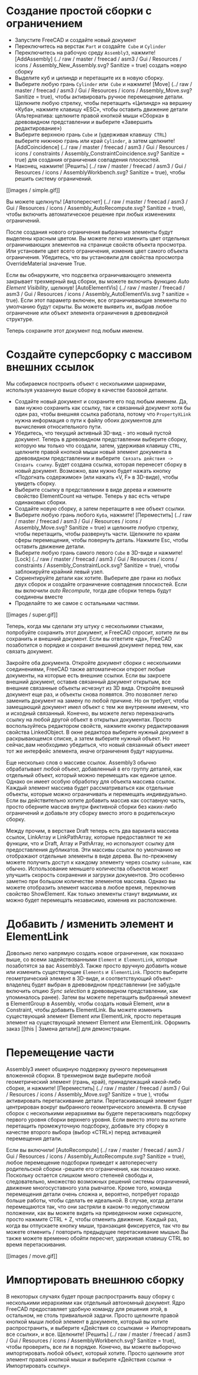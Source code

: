 

# Создание простой сборки с ограничением

* Запустите FreeCAD и создайте новый документ
* Переключитесь на верстак `Part` и создайте` Cube` и `Cylinder`
* Переключитесь на рабочую среду `Assembly3`, нажмите! [AddAssembly] (../ raw / master / freecad / asm3 / Gui / Resources / icons / Assembly_New_Assembly.svg? Sanitize = true) 
  создать новую сборку
* Выделите куб и цилиндр и перетащите их в новую сборку.
* Выберите любую грань `Cylinder` или` Cube` и нажмите! [Move] (../ raw / master / freecad / asm3 / Gui / Resources / icons / Assembly_Move.svg? Sanitize = true), чтобы
  активировать ручное перемещение детали. Щелкните любую стрелку, чтобы перетащить «Цилиндр» на вершину «Куба», нажмите клавишу «ESC», чтобы оставить движение детали (Альтернатива:
  щелкните правой кнопкой мыши «Сборка» в древовидном представлении и выберите «Завершить редактирование») 
* Выберите верхнюю грань `Cube` и (удерживая клавишу` CTRL`) выберите нижнюю грань или край `Cylinder`, а затем щелкните! [AddCoincidence] (../ raw / master / freecad / asm3 / Gui / Resources / icons / constraints / Assembly_ConstraintCoincidence.svg? Sanitize = true) для создания ограничения совпадения плоскостей.
* Наконец, нажмите! [Решить] (../ raw / master / freecad / asm3 / Gui / Resources / icons / AssemblyWorkbench.svg? Sanitize = true), чтобы решить систему ограничений.

[[images / simple.gif]]

Вы можете щелкнуть! [Автопересчет] (../ raw / master / freecad / asm3 / Gui / Resources / icons / Assembly_AutoRecompute.svg? Sanitize = true), чтобы включить автоматическое решение при любых изменениях ограничений.

После создания нового ограничения выбранные элементы будут выделены красным цветом. Вы можете легко изменить цвет отдельных ограничивающих элементов на странице свойств объекта просмотра. Или установите цвет всего ограничения, изменив цвет самого объекта ограничения. Убедитесь, что вы установили для свойства просмотра OverrideMaterial значение True.  

Если вы обнаружите, что подсветка ограничивающего элемента закрывает трехмерный вид сборки, вы можете включить функцию _Auto Element Visibility_, щелкнув! [AutoElementVis] (../ raw / master / freecad / asm3 / Gui / Resources / icons / Assembly_AutoElementVis.svg ? sanitize = true). Если этот параметр включен, все ограничивающие элементы по умолчанию будут скрыты. Вы можете выявить их, выбрав любое ограничение или объект элемента ограничения в древовидной структуре.

Теперь сохраните этот документ под любым именем.

# Создайте суперсборку с массивом внешних ссылок

Мы собираемся построить объект с несколькими шарнирами, используя указанную выше сборку в качестве базовой детали.

* Создайте новый документ и сохраните его под любым именем. Да, вам нужно сохранить как ссылку, так и связанный документ хотя бы один раз, чтобы внешняя ссылка работала, потому что `PropertyXLink` нужна информация о пути к файлу обоих документов для вычисления относительного пути.
* Убедитесь, что текущий активный 3D-вид - это новый пустой документ. Теперь в древовидном представлении выберите сборку, которую мы только что создали, затем, удерживая клавишу `CTRL`, щелкните правой кнопкой мыши новый элемент документа в древовидном представлении и выберите` Связать действия -> Создать ссылку`. Будет создана ссылка, которая перенесет сборку в новый документ. Возможно, вам нужно будет нажать кнопку «Подогнать содержимое» (или нажать «V, F» в 3D-виде), чтобы увидеть сборку.
* Выберите ссылку в представлении в виде дерева и измените свойство ElementCount на четыре. Теперь у вас есть четыре одинаковых сборки.
* Создайте новую сборку, а затем перетащите в нее объект ссылки.
* Выберите любую грань любого `Куба`, нажмите! [Переместить] (../ raw / master / freecad / asm3 / Gui / Resources / icons / Assembly_Move.svg? Sanitize = true) и щелкните любую стрелку, чтобы перетащить, чтобы развернуть части. Щелкните по краям сферы перемещения, чтобы повернуть деталь. Нажмите Esc, чтобы оставить движение детали.
* Выберите любую грань самого левого `Cube` в 3D-виде и нажмите! [Lock] (../ raw / master / freecad / asm3 / Gui / Resources / icons / constraints / Assembly_ConstraintLock.svg? Sanitize = true), чтобы заблокируйте крайний левый узел.
* Сориентируйте детали как хотите. Выберите две грани из любых двух сборок и создайте ограничение совпадения плоскостей. Если вы включили _auto
  Recompute_, тогда две сборки теперь будут соединены вместе
* Проделайте то же самое с остальными частями.

[[images / super.gif]]

Теперь, когда мы сделали эту штуку с несколькими стыками, попробуйте сохранить этот документ, и FreeCAD спросит, хотите ли вы сохранить и внешний документ. Если вы ответите «да», FreeCAD позаботится о порядке и сохранит внешний документ перед тем, как связать документ.

Закройте оба документа. Откройте документ сборки с несколькими соединениями, FreeCAD также автоматически откроет любые документы, на которые есть внешние ссылки. Если вы закроете внешний документ, оставив связанный документ открытым, все внешние связанные объекты исчезнут из 3D вида. Откройте внешний документ еще раз, и объекты снова появятся. Это позволяет легко заменить документ на замену по любой причине. Но он требует, чтобы замещающий документ имел объект с тем же внутренним именем, что и исходный связанный. Конечно, вы можете легко переназначить ссылку на любой другой объект в открытых документах. Просто воспользуйтесь редактором свойств, нажмите кнопку редактирования свойства LinkedObject. В окне редактора выберите нужный документ в раскрывающемся списке, а затем выберите нужный объект. Но сейчас,вам необходимо убедиться, что новый связанный объект имеет тот же интерфейс элемента, иначе ограничения будут нарушены.

Еще несколько слов о массиве ссылок. Assembly3 обычно обрабатывает любой объект, добавленный в его группу деталей, как отдельный объект, который можно перемещать как единое целое. Однако он имеет особую обработку для объекта массива ссылок. Каждый элемент массива будет рассматриваться как отдельные объекты, которые можно ограничивать и перемещать индивидуально. Если вы действительно хотите добавить массив как составную часть, просто оберните массив внутри фиктивной сборки без каких-либо ограничений и добавьте эту сборку вместо этого в родительскую сборку.

Между прочим, в верстаке Draft теперь есть два варианта массива ссылок, LinkArray и LinkPathArray, которые предоставляют те же функции, что и Draft, Array и PathArray, но используют ссылку для предоставления дубликатов. Эти массивы ссылок по умолчанию не отображают отдельные элементы в виде дерева. Вы по-прежнему можете получить доступ к каждому элементу через ссылку `subname`, как обычно. Использование меньшего количества объектов может улучшить скорость сохранения и загрузки документов. Это особенно заметно при большом количестве элементов массива. Однако вы можете отобразить элемент массива в любое время, переключив свойство ShowElement. Как только элементы станут видимыми, их можно будет перемещать независимо, изменив их расположение.

# Добавить / изменить элемент и ElementLink

Довольно легко напрямую создать новое ограничение, как показано выше, со всеми задействованными `Element` и` ElementLink`, которые позаботятся за вас Assembly3. Также просто вручную добавить новые или изменить существующие `Elements` и` ElementLink`. Просто выберите геометрический элемент в 3D-виде, и соответствующий объект-владелец будет выбран в древовидном представлении (не забудьте включить опцию _Sync selection_ в древовидном представлении, как упоминалось ранее). Затем вы можете перетащить выбранный элемент в ElementGroup в Assembly, чтобы создать новый Element, или в Constraint, чтобы добавить ElementLink. Вы можете изменить существующий элемент Element или ElementLink, просто перетащив элемент на существующий элемент Element или ElementLink. Оформить заказ [[this | Замена детали]] для демонстрации.

# Перемещение части

Assembly3 имеет обширную поддержку ручного перемещения вложенной сборки. В трехмерном виде выберите любой геометрический элемент (грань, край), принадлежащий какой-либо сборке, и нажмите! [Переместить] (../ raw / master / freecad / asm3 / Gui / Resources / icons / Assembly_Move.svg? Sanitize = true ), чтобы активировать перетаскивание детали. Перетаскивающий элемент будет центрирован вокруг выбранного геометрического элемента. В случае сборок с несколькими иерархиями вы будете перетаскивать подсборку первого уровня сборки верхнего уровня. Если вместо этого вы хотите перетащить промежуточную подсборку, добавьте эту сборку в качестве второго выбора (выбор «CTRL») перед активацией перемещения детали.

Если вы включили! [AutoRecompute] (../ raw / master / freecad / asm3 / Gui / Resources / icons / Assembly_AutoRecompute.svg? Sanitize = true), любое перемещение подсборки приведет к автопересчету родительской сборки -решите его ограничения, как показано ниже. Поскольку остается слишком много степеней свободы и, следовательно, множество возможных решений системы ограничений, движение многосуставного узла рывчатое. Кроме того, команда перемещения детали очень сложна и, вероятно, потребует гораздо больше работы, чтобы сделать ее идеальной. В случае, когда детали перемещаются так, что они застряли в каком-то недопустимом положении, как вы можете видеть на приведенном ниже скриншоте, просто нажмите CTRL + Z, чтобы отменить движение. Каждый раз, когда вы отпускаете кнопку мыши, транзакция фиксируется, так что вы можете отменить / повторить предыдущее перетаскивание мышью.Вы также можете временно обойти пересчет, удерживая клавишу CTRL во время перетаскивания.


[[images / move.gif]]

# Импортировать внешнюю сборку

В некоторых случаях будет проще распространить вашу сборку с несколькими иерархиями как отдельный автономный документ. Ядро FreeCAD предоставляет удобную команду для решения этой, в остальном, не столь тривиальной задачи. Просто щелкните правой кнопкой мыши любой элемент в документе, который вы хотите распространить, и выберите «Действия со ссылками -> Импортировать все ссылки», и все. Щелкните! [Решить] (../ raw / master / freecad / asm3 / Gui / Resources / icons / AssemblyWorkbench.svg? Sanitize = true), чтобы проверить, все ли в порядке. Конечно, вы можете выборочно импортировать любой объект, который хотите. Просто щелкните этот элемент правой кнопкой мыши и выберите «Действия ссылки -> Импортировать ссылку».

